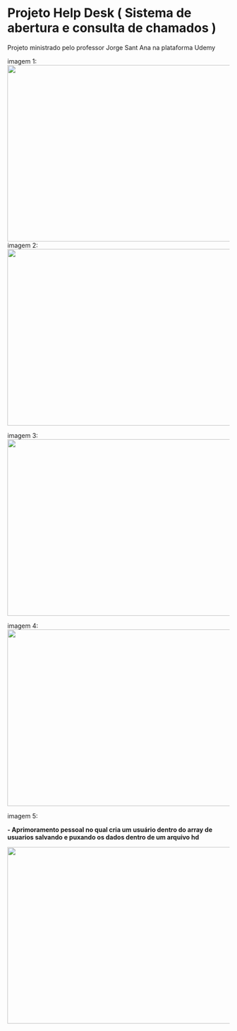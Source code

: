 # Projeto Help Desk ( Sistema de abertura e consulta de chamados )

<a>Projeto ministrado pelo professor Jorge Sant Ana na plataforma Udemy</a>

imagem 1:
<img src="https://uploaddeimagens.com.br/images/003/538/867/original/login.png?1637093440" width="900px" height="400">
<br/>
imagem 2:
<img src="https://uploaddeimagens.com.br/images/003/538/871/original/home.png?1637093485" width="900px" height="400">

imagem 3:
<img src="https://uploaddeimagens.com.br/images/003/538/875/original/abrir_chamado.png?1637093516" width="900px" height="400">

imagem 4:
<img src="https://uploaddeimagens.com.br/images/003/538/879/original/consultar_chamado.png?1637093541" width="900px" height="400">

<a>imagem 5: <p><b>- Aprimoramento pessoal no qual cria um usuário dentro do array de usuarios salvando e puxando os dados dentro de um arquivo hd</b></p> </a>
<p><img src="https://uploaddeimagens.com.br/images/003/538/881/original/adicionar_usuario.png?1637093578" width="900px" height="400"></p>
